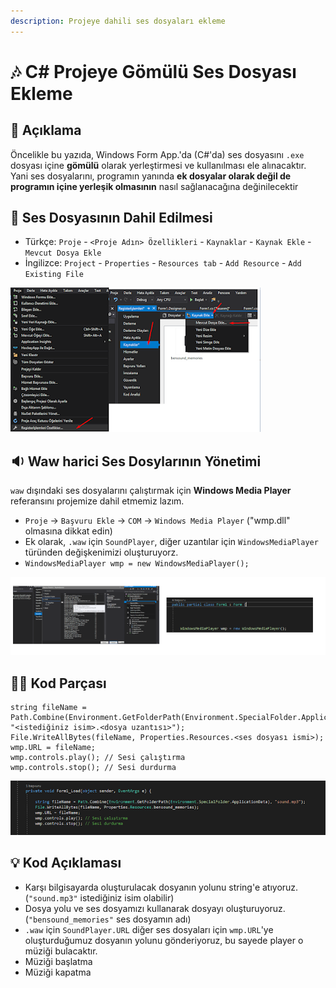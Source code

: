 ```yaml
---
description: Projeye dahili ses dosyaları ekleme
---
```


# 🎶 C\# Projeye Gömülü Ses Dosyası Ekleme

## 🗽 Açıklama

Öncelikle bu yazıda, Windows Form App.'da \(C\#'da\) ses dosyasını `.exe` dosyası içine **gömülü** olarak yerleştirmesi ve kullanılması ele alınacaktır. Yani ses dosyalarını, programın yanında **ek dosyalar olarak değil de programın içine yerleşik olmasının** nasıl sağlanacağına değinilecektir

## 📁 Ses Dosyasının Dahil Edilmesi

* Türkçe: `Proje` -  `<Proje Adın> Özellikleri` - `Kaynaklar` - `Kaynak Ekle` - `Mevcut Dosya Ekle`
* İngilizce:  `Project` - `Properties`  - `Resources tab` -  `Add Resource` -  `Add Existing File`

![](../../.gitbook/assets/image%20%285%29.png)



## 🔉 Waw harici Ses Dosylarının Yönetimi

`waw` dışındaki ses dosyalarını çalıştırmak için **Windows Media Player** referansını projemize dahil etmemiz lazım.

* `Proje` -&gt; `Başvuru Ekle` -&gt; `COM` -&gt; `Windows Media Player` \("wmp.dll" olmasına dikkat edin\)
* Ek olarak, `.waw` için `SoundPlayer`, diğer uzantılar için `WindowsMediaPlayer` türünden değişkenimizi oluşturuyorz.
* `WindowsMediaPlayer wmp = new WindowsMediaPlayer();`

![](../../.gitbook/assets/image%20%2868%29.png)

## 👨‍💻 Kod Parçası

```text
string fileName = Path.Combine(Environment.GetFolderPath(Environment.SpecialFolder.ApplicationData), "<istediğiniz isim>.<dosya uzantısı>");
File.WriteAllBytes(fileName, Properties.Resources.<ses dosyası ismi>);
wmp.URL = fileName;
wmp.controls.play(); // Sesi çalıştırma
wmp.controls.stop(); // Sesi durdurma
```

![](../../.gitbook/assets/image%20%2853%29.png)

## 💡 Kod Açıklaması

* Karşı bilgisayarda oluşturulacak dosyanın yolunu string'e atıyoruz. \(`"sound.mp3"` istediğiniz isim olabilir\)
* Dosya yolu ve ses dosyamızı kullanarak dosyayı oluşturuyoruz. \(`"bensound_memories"` ses dosyamın adı\)
* `.waw` için `SoundPlayer.URL` diğer ses dosyaları için `wmp.URL`'ye oluşturduğumuz dosyanın yolunu gönderiyoruz, bu sayede player o müziği bulacaktır.
* Müziği başlatma
* Müziği kapatma

